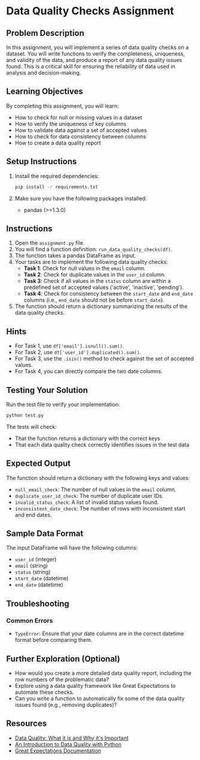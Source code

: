 # Data Quality Checks Assignment

## Problem Description

In this assignment, you will implement a series of data quality checks on a dataset. You will write functions to verify the completeness, uniqueness, and validity of the data, and produce a report of any data quality issues found. This is a critical skill for ensuring the reliability of data used in analysis and decision-making.

## Learning Objectives

By completing this assignment, you will learn:
- How to check for null or missing values in a dataset
- How to verify the uniqueness of key columns
- How to validate data against a set of accepted values
- How to check for data consistency between columns
- How to create a data quality report

## Setup Instructions

1.  Install the required dependencies:
    ```bash
    pip install -r requirements.txt
    ```

2.  Make sure you have the following packages installed:
    -   pandas (>=1.3.0)

## Instructions

1.  Open the `assignment.py` file.
2.  You will find a function definition: `run_data_quality_checks(df)`.
3.  The function takes a pandas DataFrame as input.
4.  Your tasks are to implement the following data quality checks:
    *   **Task 1**: Check for null values in the `email` column.
    *   **Task 2**: Check for duplicate values in the `user_id` column.
    *   **Task 3**: Check if all values in the `status` column are within a predefined set of accepted values ('active', 'inactive', 'pending').
    *   **Task 4**: Check for consistency between the `start_date` and `end_date` columns (i.e., `end_date` should not be before `start_date`).
5.  The function should return a dictionary summarizing the results of the data quality checks.

## Hints

*   For Task 1, use `df['email'].isnull().sum()`.
*   For Task 2, use `df['user_id'].duplicated().sum()`.
*   For Task 3, use the `.isin()` method to check against the set of accepted values.
*   For Task 4, you can directly compare the two date columns.

## Testing Your Solution

Run the test file to verify your implementation:

```bash
python test.py
```

The tests will check:

-   That the function returns a dictionary with the correct keys
-   That each data quality check correctly identifies issues in the test data

## Expected Output

The function should return a dictionary with the following keys and values:

-   `null_email_check`: The number of null values in the `email` column.
-   `duplicate_user_id_check`: The number of duplicate user IDs.
-   `invalid_status_check`: A list of invalid status values found.
-   `inconsistent_date_check`: The number of rows with inconsistent start and end dates.

## Sample Data Format

The input DataFrame will have the following columns:

-   `user_id` (integer)
-   `email` (string)
-   `status` (string)
-   `start_date` (datetime)
-   `end_date` (datetime)

## Troubleshooting

### Common Errors

-   `TypeError`: Ensure that your date columns are in the correct datetime format before comparing them.

## Further Exploration (Optional)

*   How would you create a more detailed data quality report, including the row numbers of the problematic data?
*   Explore using a data quality framework like Great Expectations to automate these checks.
*   Can you write a function to automatically fix some of the data quality issues found (e.g., removing duplicates)?

## Resources

-   [Data Quality: What it is and Why it's Important](https://www.talend.com/resources/what-is-data-quality/)
-   [An Introduction to Data Quality with Python](https://www.datacamp.com/community/tutorials/data-quality-python)
-   [Great Expectations Documentation](https://greatexpectations.io/docs/)
